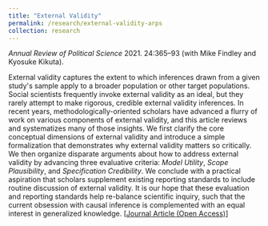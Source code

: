 ```yaml
---
title: "External Validity"
permalink: /research/external-validity-arps
collection: research
---
```


 *Annual Review of Political Science* 2021. 24:365–93 (with Mike Findley and Kyosuke Kikuta).

External validity captures the extent to which inferences drawn from a given study's sample apply to a broader population or other target populations. Social scientists frequently invoke external validity as an ideal, but they rarely attempt to make rigorous, credible external validity inferences. In recent years, methodologically-oriented scholars have advanced a flurry of work on various components of external validity, and this article reviews and systematizes many of those insights. We first clarify the core conceptual dimensions of external validity and introduce a simple formalization that demonstrates why external validity matters so critically.  We then organize disparate arguments about how to address external validity by advancing three evaluative criteria: *Model Utility*, *Scope Plausibility*, and *Specification Credibility*. We conclude with a practical aspiration that scholars supplement existing  reporting standards to include routine discussion of external validity. It is our hope that these evaluation and reporting standards help re-balance scientific inquiry, such that the current obsession with causal inference is complemented with an equal interest in generalized knowledge. [[Journal Article (Open Access)](https://www.annualreviews.org/doi/abs/10.1146/annurev-polisci-041719-102556)]
